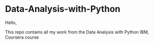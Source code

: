 # Data-Analysis-with-Python

Hello,

This repo contains all my work from the  Data Analysis with Python IBM, Coursera course
